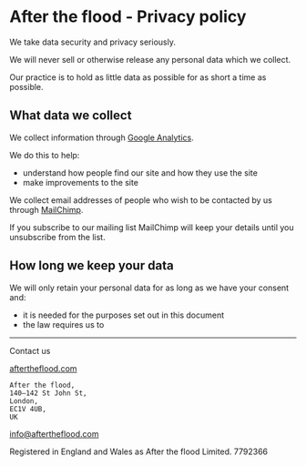 # After the flood - Privacy policy

We take data security and privacy seriously.

We will never sell or otherwise release any personal data which we collect.

Our practice is to hold as little data as possible for as short a time as possible.

## What data we collect

We collect information through [Google Analytics](https://marketingplatform.google.com/about/analytics/). 

We do this to help:

* understand how people find our site and how they use the site
* make improvements to the site

We collect email addresses of people who wish to be contacted by us through [MailChimp](https://mailchimp.com).

If you subscribe to our mailing list MailChimp will keep your details until you unsubscribe from the list.

## How long we keep your data

We will only retain your personal data for as long as we have your consent and:

* it is needed for the purposes set out in this document
* the law requires us to
---
Contact us

[aftertheflood.com](https://www.aftertheflood.com)

```
After the flood,
140–142 St John St,
London, 
EC1V 4UB,
UK
```

info@aftertheflood.com

Registered in England and Wales as After the flood Limited. 7792366 
